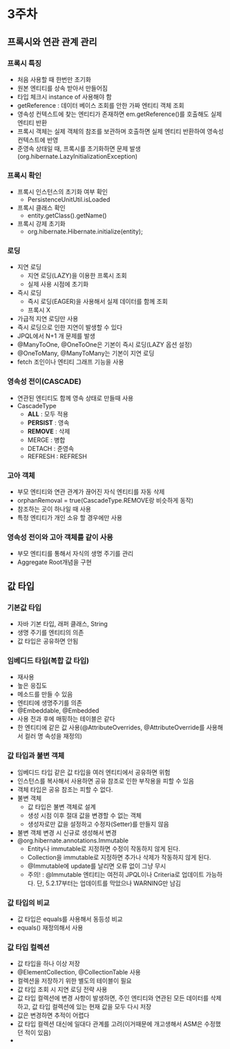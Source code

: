 # 3주차

## 프록시와 연관 관계 관리

### 프록시 특징

* 처음 사용할 때 한번만 초기화
* 원본 엔티티를 상속 받아서 만들어짐
* 타입 체크시 instance of 사용해야 함
* getReference : 데이터 베이스 조회를 안한 가짜 엔티티 객체 조회
* 영속성 컨텍스트에 찾는 엔티티가 존재하면 em.getReference()를 호출해도 실제 엔티티 반환
* 프록시 객체는 실제 객체의 참조를 보관하며 호출하면 실제 엔티티 반환하여 영속성 컨텍스트에 반영
* 준영속 상태일 때, 프록시를 초기화하면 문제 발생(org.hibernate.LazyInitializationException)

### 프록시 확인

* 프록시 인스턴스의 초기화 여부 확인
  * PersistenceUnitUtil.isLoaded
* 프록시 클래스 확인
  * entity.getClass().getName()
* 프록시 강제 초기화
  * org.hibernate.Hibernate.initialize(entity);

### 로딩
* 지연 로딩
  * 지연 로딩(LAZY)을 이용한 프록시 조회
  * 실제 사용 시점에 초기화
* 즉시 로딩
  * 즉시 로딩(EAGER)을 사용해서 실제 데이터를 함께 조회 
  * 프록시 X
* 가급적 지연 로딩만 사용
* 즉시 로딩으로 인한 지연이 발생할 수 있다
* JPQL에서 N+1 개 문제를 발생
* @ManyToOne, @OneToOne은 기본이 즉시 로딩(LAZY 옵션 설정)
* @OneToMany, @ManyToMany는 기본이 지연 로딩
* fetch 조인이나 엔티티 그래프 기능을 사용

### 영속성 전이(CASCADE)

* 연관된 엔티티도 함께 영속 상태로 만들때 사용
* CascadeType
  * **ALL** : 모두 적용
  * **PERSIST** : 영속
  * **REMOVE** : 삭제
  * MERGE : 병합
  * DETACH : 준영속
  * REFRESH : REFRESH

### 고아 객체

* 부모 엔티티와 연관 관계가 끊어진 자식 엔티티를 자동 삭제
* orphanRemoval = true(CascadeType.REMOVE랑 비슷하게 동작)
* 참조하는 곳이 하나일 때 사용
* 특정 엔티티가 개인 소유 할 경우에만 사용

### 영속성 전이와 고아 객체를 같이 사용

* 부모 엔티티를 통해서 자식의 생명 주기를 관리
* Aggregate Root개념을 구현


## 값 타입

### 기본값 타입

* 자바 기본 타입, 래퍼 클래스, String
* 생명 주기를 엔티티의 의존
* 값 타입은 공유하면 안됨

### 임베디드 타입(복합 값 타입)
* 재사용
* 높은 응집도
* 메소드를 만들 수 있음
* 엔티티에 생명주기를 의존
* @Embeddable, @Embedded
* 사용 전과 후에 매핑하는 테이블은 같다
* 한 엔티티에 같은 값 사용(@AttributeOverrides, @AttributeOverride를 사용해서 컬러 명 속성을 재정의)

### 값 타입과 불변 객체

* 임베디드 타입 같은 값 타입을 여러 엔티티에서 공유하면 위험
* 인스턴스를 복사해서 사용하면 공유 참조로 인한 부작용을 피할 수 있음
* 객체 타입은 공유 참조는 피할 수 없다.
* 불변 객체
  * 값 타입은 불변 객체로 설계
  * 생성 시점 이후 절대 값을 변경할 수 없는 객체
  * 생성자로만 값을 설정하고 수정자(Setter)를 만들지 않음
* 불변 객체 변경 시 신규로 생성해서 변경
* @org.hibernate.annotations.Immutable
  * Entity나 immutable로 지정하면 수정이 작동하지 않게 된다.
  * Collection을 immutable로 지정하면 추가나 삭제가 작동하지 않게 된다.
  * @Immutable에 update를 날리면 오류 없이 그냥 무시
  * 주의! : @Immutable 엔티티는 여전히 JPQL이나 Criteria로 업데이트 가능하다. 단, 5.2.17부터는 업데이트를 막았으나 WARNING만 남김

### 값 타입의 비교
* 값 타입은 equals를 사용해서 동등성 비교
* equals() 재정의해서 사용

### 값 타입 컬렉션
* 값 타입을 하나 이상 저장
* @ElementCollection, @CollectionTable 사용
* 컬렉션을 저장하기 위한 별도의 테이블이 필요
* 값 타입 조회 시 지연 로딩 전략 사용
* 값 타입 컬렉션에 변경 사항이 발생하면, 주인 엔티티와 연관된 모든 데이터를 삭제하고, 값 타입 컬렉션에 있는 현재 값을 모두 다시 저장
* 값은 변경하면 추적이 어렵다
* 값 타입 컬렉션 대신에 일대다 관계를 고려(이거때문에 개고생해서 ASM은 수정했던 적이 있음)
* 

